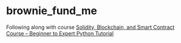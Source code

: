 # brownie_fund_me

Following along with course [Solidity, Blockchain, and Smart Contract Course – Beginner to Expert Python Tutorial](https://www.youtube.com/watch?v=M576WGiDBdQ&t=20352s)
